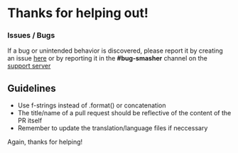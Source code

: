 # Thanks for helping out!

### Issues / Bugs
If a bug or unintended behavior is discovered, please report it by creating an issue [here](https://github.com/Iapetus-11/Villager-Bot/issues) or by reporting it in the **#bug-smasher** channel on the [support server](https://discord.gg/39DwwUV)

## Guidelines
* Use f-strings instead of .format() or concatenation
* The title/name of a pull request should be reflective of the content of the PR itself
* Remember to update the translation/language files if neccessary

Again, thanks for helping!
